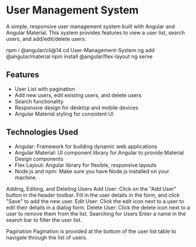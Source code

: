 # User Management System

A simple, responsive user management system built with Angular and Angular Material. This system provides features to view a user list, search users, and add/edit/delete users. 

npm i @angular/cli@14
cd User-Management-System
ng add @angular/material
npm install @angular/flex-layout
ng serve


## Features
- User List with pagination
- Add new users, edit existing users, and delete users
- Search functionality
- Responsive design for desktop and mobile devices
- Angular Material styling for consistent UI

## Technologies Used
- Angular: Framework for building dynamic web applications
- Angular Material: UI component library for Angular to provide Material Design components
- Flex Layout: Angular library for flexible, responsive layouts
- Node.js and npm: Make sure you have Node.js installed on your machine. 

Adding, Editing, and Deleting Users
Add User: Click on the "Add User" button in the header toolbar. Fill in the user details in the form, and click "Save" to add the new user.
Edit User: Click the edit icon next to a user to edit their details in a dialog form.
Delete User: Click the delete icon next to a user to remove them from the list.
Searching for Users
Enter a name in the search bar to filter the user list.

Pagination
Pagination is provided at the bottom of the user list table to navigate through the list of users.
